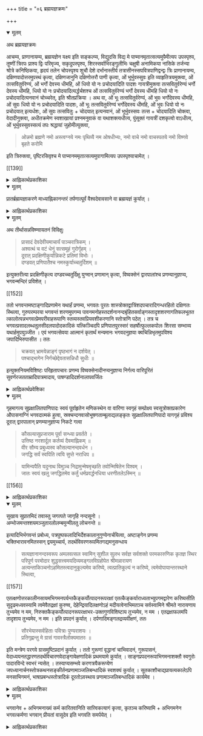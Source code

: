 +++
title = "०६ ब्रह्मयज्ञक्रमः"

+++

<details open><summary>मूलम्</summary>

अथ ब्रह्मयज्ञक्रमः

आचम्य, प्राणानायम्य, ब्रह्मयज्ञेन यक्ष्य इति सङ्कल्प्य, विद्युदसि विद्य मे पाप्मानमृतात्सत्यमुपैमीत्यप उपस्पृश्य, तूष्णीं त्रिरपः प्राश्य द्विः परिमृज्य, सकृदुपस्पृश्य, शिरस्सर्वाभिरङ्गुलीभिः चक्षुषी अनामिकया नासिके तर्जन्या श्रोत्रे कनिष्ठिकया, हृदयं तलेन चोपस्पृश्य शुचौ देशे दर्भानास्तीर्य तत्रासीनस्सपवित्रपाणिद्वन्द्वः त्रिः प्राणानायम्य, दक्षिणपादोत्तरमुपस्थं कृत्वा, दक्षिणजानुनि दक्षिणोत्तरौ पाणी कृत्वा, ओं भूर्भुवस्सुवः इति व्याहृतित्रयमुक्त्वा, ओं तत्सवितुर्वरेण्यं, ओं भर्गो देवस्य धीमहि, ओं धियो यो नः प्रचोदयादिति पादशः गायत्रीमुक्त्वा तत्सवितुर्वरेण्यं भर्गो देवस्य धीमहि, धियो यो नः प्रचोदयादित्यर्द्धर्चशश्च ओं तत्सवितुर्वरेण्यं भर्गो देवस्य धीमहि धियो यो नः प्रचोदयादित्यनवानं चोच्चरेत्, इति श्रौतप्रक्रिया । अथ वा, ओं भूः तत्सवितुर्वरेण्यं, ओं भुवः भर्गोदेवस्य धीमहि, ओं सुवः धियो यो नः प्रचोदयादिति पादशः, ओं भूः तत्सवितुर्वरेण्यं भर्गोदेवस्य धीमहि, ओं भुवः धियो यो नः प्रचोदयात् इत्यर्धशः, ओं सुवः तत्सवितुः + चोदयात् इत्यनवानं, ओं भूर्भुवस्सवः तत्स + चोदयादिति चोक्त्वा, वेदादीनुक्त्वा, अधीतक्रमेण स्वशाखायां प्रश्नमनुवाकं वा यथाशक्त्यधीत्य, पुंसूक्तं गायत्रीं दशकृत्वो वाऽधीत्य, ओं भूर्भुवस्सुवस्सत्यं तपः श्रद्धायां जुहोमीत्युक्त्वा, 

> ओन्नमो ब्रह्मणे नमो अस्त्वग्नये नमः पृथिव्यै नम ओषधीभ्यः, नमो वाचे नमो वाचस्पतये नमो विष्णवे बृहते करोमि 

इति त्रिरुक्त्वा, पृष्टिरसिवृश्च मे पाप्मानममृतात्सत्यमुपागामित्यप उपस्पृश्याचामेत् ।
</details>

[[139]]

<details><summary>आह्निकार्थप्रकाशिका</summary>

ब्रह्मयज्ञं प्रतिजानीते — **अथे**ति । तदुक्तं – 

> अथ ब्रह्मयज्ञं प्रत्यक्षतैत्तरीयश्रुत्याद्यनुसारेण उदित आदित्ये कुर्यात् । माध्यन्दिनानन्तरं वा भोजनात् पूर्वं वा यत्र कुत्रचिदवसरे वा । 

आदिपदेन स्मृतिपरिग्रहः । ननु रत्नाकरादिधर्मशास्त्रनिबन्धनेषु प्रातर्होमानन्तरं ब्रह्मयज्ञानुष्ठानमुक्तं, अत्र कथं होमात्पूर्वं ब्रह्मयज्ञकथनमिति चेन्न - 'उदित आदित्य' इति ‘प्रत्यक्षत्तैत्तिरीयादी'त्याचार्यपादानुगृहीतत्वात् । 'उदिते सूर्ये प्रातर्जुहोती'ति प्रत्यक्षश्रुतौ प्रातश्शब्दस्य षड्घटिकात्मककालपरतया ब्रह्मयज्ञानन्तरमपि होमकालसत्त्वेन कर्तुं शक्यत्वात् । अनुष्ठानप्रकारतदङ्गादिप्रतिपादकब्रह्मयज्ञविधायकश्रुतेः बलीयस्त्वात् । ‘अङ्गेषु यथाश्रयभावः' इत्यधिकरणश्रीभाष्यं – 

> यथोद्गीथादयः उपासनाश्रयाः क्रत्वङ्गतया प्रयोगविधिना नियमेनोपादीयन्ते 

इति । तत्र श्रुतप्रकाशिका - 

> प्रयोगविधिः अनुष्ठापकत्वदशापन्नविधिः, न तु ज्ञापकावस्थः 

इति । अत्र प्रयोगविधेः ज्ञापकत्वदशापन्नविध्यपेक्षया प्राबल्यमवगतम् । शिष्टाचारेणापि होमात्पूर्वं ब्रह्मयज्ञानुष्ठानमेव सिद्धम् । होमानन्तरं ब्रह्मयज्ञविधायकस्मृतिवचनान्युदाहृतश्रुतिविरुद्धतया विरोधाधिकरणनयेन दुर्बलानि । एतेन इतराह्निकोक्तं प्रातर्होमानन्तरं ब्रह्मयज्ञानुष्ठानं प्रत्युक्तम् ।

> ब्रह्मयज्ञेन यक्ष्यमाणः प्राच्यान्दिशि ग्रामादच्छदिर्दर्श उदीच्यां प्रागुदीच्यां वोदित आदित्य 

इत्यादिश्रुतिः । अछदिर्दर्शेछदिर्दर्शनरहिते देशे । छदिश्शब्दः गृहाच्छादकतृणादिपरः । ‘अथ पटलं छदि'रिति निघण्टुः । 

अत्र कात्यायनः - 

> यश्च श्रुतिजपः प्रोक्तो ब्रह्मयज्ञस्स उच्यते 
>
> ततो वेद एव ब्रह्मयज्ञेऽध्येतव्यः, 

पैठीनसिः -

> स्वशाखाध्ययनं यत्तत् ब्रह्मयज्ञस्स उच्यते ।  
ब्रह्मयज्ञपरो विप्रो ब्रह्मलोके महीयते ॥ 
>
> अत्र स्वशाखेति विशेषितत्वादधीतमपि वेदान्तरं ब्रह्मयज्ञे नाध्येतव्यमिति सिद्धम् । 

[[140]]

कौर्मेऽपि — 

> यदि स्यात्तर्पणादर्वाक् ब्रह्मयज्ञः कृतो न हि ।  
कृत्वा मनुष्ययज्ञं वै ततः स्वाध्यायमारभेत् ॥  

शौनकः - 

> प्राणायामैर्दग्धदोषश्शुक्लाम्बरधरश्शुचिः ।  
यथाविध्यप आचम्य आहरेद्दर्भसंस्तरम् ॥  
पवित्रपाणी कृत्वा तु उपस्थे दक्षिणोत्तरौ + ब्रह्म यज्ञस्यापि महायज्ञत्वात् 
>
>> सर्वेषु यज्ञक्रतुष्विति । होष्यन्नप उपस्पृशेत् । विद्युदसि विद्य मे पाप्मानमिति । अथ हुत्वोपस्पृशेत् । वृष्टिरसि वृश्चमे पाप्मानम् 
>
> इति श्रुतेरत्रापि विद्युद्वृष्टी भवतः । ब्रह्मयज्ञेन यक्ष्य 

इत्यादिकं, 

> दर्भास्तरितशुचौ देशे उपस्थं कृत्वा प्राङासीनः त्रिः प्राणानायम्य सपवित्रौ दक्षिणोत्तरौ करौ कृत्वा तत्सवितुरिति पच्छोर्ध्वर्चशः ततस्सर्वा व्याहृतीः विहृताः पादादिष्वन्तेषु वा तथार्चयोरुत्तमां कृत्स्नायामिति ब्रह्मोपदेशोक्तक्रमेण सप्रणवमुच्चार्य 

इत्यादि 

स्मृतिरत्नावल्यां - 

> प्रणवं व्याहृतीश्चैव गायत्रीं च जपेत् क्रमात् ।  
पच्छोऽर्ध्वर्चश उच्छ्वासात् वेदादींश्चतुरो जपेत् ॥

शौनकश्च - 

> ओंपूर्वया व्याहृत्या सावित्रीमन्वाह पच्छोऽर्ध्वर्चशस्सर्वामिति द्यावापृथिव्यास्समीक्ष्यमाणः सम्मील्य वा । यथा युक्तमात्मानं मन्येत तथा युक्तोऽधीयीत । 

विष्णुश्च - 

> ओङ्कारं व्याहृतीस्तिस्रो गायत्रीं च तदित्र्यचम् ।  
मनस्येताननुस्मृत्य वेदादीन् समुपक्रमेत् ।  
एवं नित्यं प्रश्नमधीत्य ओं नमो ब्रह्मणे ।  
इति परिधानीयां त्रिरन्वाह । ततो वृष्टिरसीत्युक्त्वा अप उपस्पृश्य गृहानेति । 

अत्र मनुः - 

> आहैव स नखाग्रेभ्यः परमं तप्यते तपः ।  
यः स्रग्व्यपि द्विजोऽधीते स्वाध्यायं शक्तितोऽन्वहम् ॥
>
>> आनखाग्रेभ्य इत्यन्वयः । हेति प्रसिद्धौ । तप्यत एव । स्रग्वीति स्वैराचारं दर्शयति । तथा यदधीतेऽन्वहं शक्त्येति च । भूर्भुवस्सुवस्सत्यं तपश्श्रद्धायां जुहोमीत्युक्त्वा, परिधानीयां त्रिः जपेत् । ब्रह्मयज्ञविहीनश्च ब्रह्महा कीर्तितो बुधैरिति प्रत्यवायस्मृतेः । अनधीतवेदेनापि ब्रह्मयज्ञे गायत्री यथाशक्ति जप्तव्या । 

[[141]]

तथा मनुः - 

> अपां समीपे नितयो नैत्यकं विधिमास्थितः ।  
गायत्रीमप्यधीयीत गत्वारण्यं समाहितः ॥ 

श्रीविष्णुधर्मोत्तरे - 

> ब्रह्मयज्ञे जपेत्सूक्तं पौरुषं चिन्तयन् हरिम् ।  
स सर्वान् जपते वेदान् साङ्गोपाङ्गान् समाहितः ॥ 

अतोऽनधीतवेदोऽशक्तो वा ब्रह्मयज्ञे पुरुषसूक्तमेव जपेत् इत्युक्तं रत्नाकरवाक्यजातमनुसन्धेयम् ।

यदपरोक्तं — वरदराजीय इत्यादिना विष्णुगायत्र्यष्टाक्षरद्वादशाक्षरषडक्षरमन्त्ररत्नतद्विष्णोरिति सूक्तानां ब्रह्मयज्ञे जप्यत्वं वेदादिपदेन विवक्षितम् । स्मृत्यन्तरे 

> वेदधर्मपुराणानि सेतिहासानि शक्तितः ।  
ब्रह्मयज्ञप्रसिध्यर्थं विद्यां चाध्यात्मिकां जपेत् ॥

एतेन ब्रह्मयज्ञे च ‘वेदाश्चतुरो जपे'दित्यत्र तद्गुणसंविज्ञानो बहुव्रीहिरिति सिद्धमिति । तदयुक्तं – शिष्टेषु वेदगायत्रीपुंसूक्तव्यतिरिक्तानां विष्णुगायत्र्यादीनां जपानुष्ठानाभावात् । ‘वेदादींश्चतुर' इत्यत्र तद्गुणसंविज्ञानबहुव्रीहिसमासाश्रयणमप्ययुक्तं 'वेदधर्मपुराणानी'ति वचने वेदधर्मशास्त्रपुराणेतिहासाध्यात्मविद्यानां पञ्चानां जप्यत्वावगमेन 'चतुर' इत्यनन्वयप्रसङ्गात् । वेदानामादयः वेदादयः, तानिति तत्पुरुषसमास एव चतुर इत्यस्यान्वयोपपत्तेः । न च पूर्वोदाहृतरत्नाकरस्थवचनात् स्वशाखामात्रस्य ब्रह्मयज्ञोऽध्येतव्यत्वं सिद्धं, तत्कथं वेदादीनां चतुर्णां जप्यत्वमिति वाच्यं; 

> वेदादींश्चतुरो जपेत्,  
ओङ्कारं व्याहृतीस्तिस्रो गायत्रीं च तदित्र्यचम् ।  
मनसैताननुस्मृत्य वेदादीन् समुप्रक्रमेत् ॥ 

इति रत्नाकरोदाहृतवचनतः वेदादिभागजप्यत्वविधानात्, शिष्टाचाराच्च स्वशाखाव्यतिरिक्ताध्ययननिषेधस्य प्रश्नानुवाकादिविषयत्वस्य वक्तव्यत्वात् ।

यदप्यपराह्निके - अयं च यतिभिः कार्यः - 

> वेदान्तज्ञाननिष्ठो वा पञ्च यज्ञान् समाहितः ।  
कुर्यादहरहः स्नात्वा भिक्षान्नेन चरेद्बहिः ॥  
स्वाध्यायञ्चान्वहङ्कुर्यात् सावित्रीं सन्ध्ययोर्जपेत् ।  
अभ्यसेत्सततं वेदं प्रणवारव्यं सनातनम् ॥ 

इति व्यासस्मरणादित्युक्तम् । तदत्यन्तमसाधु । उदाहृतवचनयोः व्यासस्मृतौ प्रसिद्धनिबन्धनेषु चादर्शनात् । 

[[142]]

> पञ्चसूना गृहस्थस्य वर्तन्तेऽहरहस्सदा ।  
पेषिणी खण्डिनी छुल्ली उदकुम्भ उपस्करः ॥  
एताभिर्वाहयन्विप्रो बध्यते च मुहुर्मुहुः ।

व्यासः - 

> पञ्चयज्ञांश्च यो मोहान्न करोति गृहाश्रमी ।  
तस्य नायं न च परो लोको भवति धर्मतः ॥ 

इत्यादिभिः रत्नाकराद्युदाहृतवचनैः पञ्चयज्ञविधानस्य गृहस्थाधिकारित्वावगमात् । 

> नाध्येतव्यं न वक्तव्यं न श्रोतव्यं कथञ्चन 

इति यतिधर्मसमुच्चयसप्तमपर्वस्थवचनेन यतेर्वेदाध्ययनादिनिषेधाच्च । वर्णाश्रमकाण्डे व्यासः – 

> अभ्यसेत्सततं वेदं प्रणवाख्यं सनातनम् ।  
नाध्येतव्यं न वक्तव्यं न श्रोतव्यं कथञ्चन ॥ 

'नाध्येतव्य'मित्यादिकर्मकाण्डविषया, 'उपनिषदमावर्तये'दित्यादिश्रुतेरिति कर्मकाण्डाध्ययनत्यागोक्तेश्च । श्रीभाष्ये 

> ऊर्ध्वरेतसो यज्ञाद्यभावात् तदङ्गिका विद्या न सम्भवतीत्याशङ्क्याह अत एव चाग्नीन्धनाद्यनपेक्षा । 

तेषु विद्या केवलस्वाश्रमविहितकर्मापेक्षेत्यर्थः । र्सापेक्षा च यज्ञादिश्रुतेरश्ववत् । यदि विद्या यज्ञाद्यनपेक्षैवामृतत्वं साधयति तर्हि गृहस्थेष्वपि तदनपेक्षैव साधयितुमर्हतीति यतेः यज्ञाभावोऽनुगृहीतः । न च यज्ञशब्दः पञ्चमहायज्ञव्यतिरिक्तविषय इति वाच्यंं; लघुसिद्धान्ते तल्लब्धिः विवेकविमोकाभ्यासक्रियेत्यादिवाक्यस्थक्रियाशब्दस्य "पञ्चमहायज्ञाद्यनुष्ठानं शक्तितः क्रिये"ति निर्वचनं, 

> क्रियावानेष ब्रह्मविदां वरिष्ठः, तमेतं वेदानुवचनेन ब्राह्मणा विविदिषन्ति यज्ञेन दानेन तपसा नाशकेन

इति पञ्चमहायज्ञादिपरत्वस्यानुगृहीतत्वात् । 

> त्यक्ते यज्ञादिधर्मे परभजनविधेरूर्ध्वरेतस्सु दृष्ट्या 

इति श्रीसारावलीश्रीसूक्त्या 

> यज्ञेन दानेन तपसा नाशकेन 

इति यज्ञादेर्ब्रह्मविद्याङ्गत्वेनोपदेशात् यज्ञाद्यनधिकृतेषूर्ध्वरेतस्सु यज्ञादिधर्मपरित्यागेऽपि परभजनविधेः दृष्टत्वात् 

इत्यादिकया अधिकरणचिन्तामणिश्रीसूक्त्या चोपदर्शितश्रीभाष्यार्थस्यैव प्रदर्शितत्वात् ।

[[143]]

श्रीतत्त्वटीकायां -

> यज्ञोपादानं गृहस्थोऽपि विमुच्यत इति स्मृतिसूचनार्थम् 

इति पञ्चमहायज्ञादीनां गृहस्थैकान्तत्वं ह्यनुगृहीतम् । पञ्चमहायज्ञानां गृहस्थधर्मत्वं 

> लब्ध्वानुज्ञां गुरोस्स्नात्वा सम्प्राप्य विधिवत्स्त्रियम् ।  
तया सह चरेद्धर्मं नित्यं स्वाध्यायतत्परः ।  
स्नातकव्रतशाली च पञ्चयज्ञपरायणः ॥ 

इत्यहिर्बुध्न्यसंहितापञ्चदशाध्यायवचनसिद्धम् । यतिषु पञ्चमहायज्ञाचारः क्वापि नास्ति । अतः प्राचीनसत्पथान्यधाकरणसम्भ्रमोऽज्ञानविजृम्भितः । यतेः प्रमाणाचार्यश्रीसूक्तिविरुद्धमिति पञ्चमहायज्ञानुष्ठानकथनं सद्भिरुपेक्ष्यम् । यदप्यपराह्निके - विधुराद्यैरपि ब्रह्मयज्ञः कार्यः अनाश्रमिणामपि विद्यानुग्रहः स्मर्यते – 

> जप्येनापि च संसिध्येत् ब्राह्मणो नात्र संशयः ।  
कुर्यादन्यं न वा कुर्यान्मैत्रो ब्राह्मण उच्यते ॥ 

इति । संसिध्येत् = जपाद्यनुगृहीतया विद्यया सिद्धो भवतीत्यर्थ इति श्रीभाष्ये भाषितत्वात् इदं मनुवचनं ब्रह्मयज्ञपरं; 

> ये पाकयज्ञाश्चत्वारो विधियज्ञसमन्विताः ।  
सर्वे ते जपयज्ञस्य कलां नार्हन्ति षोडशीम् ॥ 

इति तत्पूर्ववचनम् । ‘‘अयज्ञो वा एषः । योऽपत्नीकः" इति श्रुतौ यज्ञशब्दोऽग्निसाध्ययज्ञपरः, अन्यथा 

> कुर्यात् प्रतिदिनं वर्णी ब्रह्मयज्ञं च तर्पणम् 

इति स्मृतेरुक्तश्रुतिविरुद्धत्वेनाप्रामाण्यात् ब्रह्मचारिणोऽपि न स्यात् इति ब्रह्मयज्ञस्य विधुरादिकार्यत्वमुक्तम् । तदाग्रहमूलकभ्रममूलं; श्रीभाष्यादिविरुद्धत्वात् । 

> अन्तरा चापि तु तद्दृष्टेः 

इत्यधिकरणश्रीभाष्ये 

> न चाश्रमधर्मैरेव विद्यानुग्रह इति शक्यते वक्तुं, यज्ञेन दानेन तपसा नाशकेनेति दानादीनामाश्रमेष्वनैकान्तिकानामप्यनुग्राहकत्वश्रवणात् । तथानाश्रमिष्वपि विद्यादर्शनात् आश्रमानियतैर्जपोपवासदानदेवताराधनादिभिर्विद्यानुग्रहश्शक्यते कर्तुम् 

इति आश्रमानियतजपोपवासादिभिरनाश्रमिणां विद्यानिष्पत्तिमभिधाय 

> अपि स्मर्यते । अनाश्रमिणामपि जपादिभिरेव विद्यानुग्रहः स्मर्यते ।
>
> [[144]]
>
> जप्येनापि च संसिध्ये'दिति मनुवचनमुदाहृत्य 
>
> संसिध्येत् - जपाद्यनुगृहीतया विद्यया सिद्धो भवति 

इत्यनुगृहीतम् । ब्रह्मयज्ञः नाश्रमानियतः; उदाहृततत्त्वटीकाश्रीसूक्त्यहिर्बुध्न्यसंहितावचनादिभिस्तस्याश्रमनियतत्वावगमात् । श्रीतत्त्वटीकायां 'क्रियावाने ब्रह्मविदा'मिति श्रुत्यर्थविचारे 

> मत्वर्थीयस्य भूमपरतया विधुरादिब्रह्मयज्ञविद्याव्यावृत्तिपरं वा तेषां हि वर्णधर्ममात्रयोगित्वादरत्वम् अतस्त्वितरज्ज्यायो लिङ्गाच्चेति सूत्रसिद्धम् 

इत्यादिना 

> क्रियाशब्दस्य चित्तसमाधानादिमात्रव्यावृत्त्यैवमेतमित्याद्युपात्तम् 

इत्यन्तेन वाक्येन, 

> दारालाभे विरक्तेर्मृदिमनि च भवेदन्तरेणाश्रमान्यस्तस्मिन् निश्शेषधर्मत्यजि भवतु कथं ब्रह्मविद्येति चेन्न ।  
सामान्यैर्वर्णधर्मैर्गुणनियतियुतैस्साहि तत्रापि साङ्गा 

इति श्रीसारावलीश्रीसूक्त्या च विधुरादीनां वर्णधर्ममात्रयोगित्वं ह्यनुगृहीतम् । उदाहृतमनुवचनस्थजप्यशब्दो न ब्रह्मयज्ञपरः प्रकरणव्याख्यादिविरोधात् । तत्स्मृतिद्वितीयाध्याये – 

> विधियज्ञाज्जपयज्ञो विशिष्टो दशभिर्गुणैः ।  
उपांशुस्स्याच्छतगुणस्सहस्रो मानसः स्मृतः ॥ 

इति जपयज्ञस्य क्रियारूपयज्ञात् श्रैष्ठ्यमुपांशुमानसजपफलभेदञ्चाभिधाय 

> ये पाकयज्ञाश्चत्वारो विधियज्ञसमन्विताः ।  
सर्वे ते जपयज्ञस्य कलां नार्हन्ति षोडशीम् ॥ 

इति पूर्ववचनप्रतिपन्नजपयज्ञं प्रशस्य ‘जप्येनापि च संसिध्ये'दित्यनेनाश्रमविशेषानियतजपाद्यनुगृहीतविद्यया ब्रह्मप्राप्तिरभिहिता । मनुस्मृतिव्याख्याने उदाहृतमनुवचनमेवं व्याख्यातं - जप्येनेति । ब्राह्मणः जप्येनैव निस्सन्देहां सिद्धिं लभते । मोक्षप्राप्तियोग्यो भवति । अन्यत् यागादिकं करोतु न करोतु वा । यस्मान्मैत्रो ब्राह्मणः । ब्रह्मणस्सम्बन्धी । ब्रह्मणि नियत इत्यागमेषूच्यते । मित्रमेव मैत्रः । स्वार्थेऽण् प्रत्ययः । यागादिषु पशुबीजादिवधान्न सर्वप्राणिप्रियता भवति । तस्माद्यागादिना विनापि प्रणवादिजपनिष्ठो निस्तरतीति जपप्रशंसा । न तु यागादीनां निषेधः । तेषामपि शास्त्रीयत्वादिति । 

[[145]]

हारीतस्मृतौ चतुर्थेऽध्याये -

> प्राणायामत्रयं धीमान् यथान्यायमतन्द्रितः ।  
जपयज्ञं ततः कुर्यात् गायत्रीं वेदमातरम् ॥  
त्रिविधा जपयज्ञस्स्यात्तस्य तत्त्वं निबोधत ।  
वाचकश्च उपांशुश्च मानसश्च त्रिधा मतः ।  
त्रयाणामपि यज्ञानां श्रैष्ठ्यं स्यादुत्तरोत्तरम् ॥ 

इति जपयज्ञशब्दः मन्त्रजप एव प्रयुक्तः । अत्रिस्मृतौ द्वितीयेऽध्याये – 

> आलम्भयज्ञाज्जपयज्ञो विशिष्टो दशभिर्गुणैः ।  
उपांशुस्स्याच्छतगुणस्सहस्रो मानसः स्मृतः ॥

इति जपयज्ञपदं मन्त्रावर्तनपरं प्रयुक्तम् । भगवद्गुणदर्पणे ‘किञ्जपन्मुच्यते जन्तु'रित्येतद्व्याख्याने नियमविशेषवन्मन्त्राद्यावर्तनं जपः । 

> जप्येनापि च संसिध्येत् ब्राह्मणो नात्र संशयः ।  
कुर्यादन्यन्न वा कुर्यात् मैत्रो ब्राह्मण उच्यते ॥  
द्रव्ययज्ञाज्जपयज्ञो विशिष्टो दशभिर्गुणैः ॥ 

'यज्ञानां जपयज्ञोऽस्मी'ति जपश्रैष्ठ्या'दित्यादिना उदाहृतमनुवचनस्थजप्यपदस्य ब्रह्मयज्ञव्यतिरिक्तजपपरत्वमुपवर्णितम् । अतोऽत्र जप्यपदं न ब्रह्मयज्ञपरम् । किन्तु तद्व्यतिरिक्तमन्त्राद्यावर्तनपरमेवेति । यच्चोक्तं – 'अयज्ञो वा एषः योऽपत्नीक' इति श्रुतौ अग्निब्दोऽग्निसाध्ययज्ञपरः । अन्यथा 

> कुर्यात् प्रतिदिनं वर्णी ब्रह्मयज्ञं च तर्पणम् 

इति स्मृतेरुक्तश्रुतिविरोधेन ब्रह्मचारिणोऽपि ब्रह्मयज्ञो न स्यादिति । तन्मन्दं पूर्वोपदर्शितश्रीभाष्यलघुसिद्धान्तश्रीसूक्त्यनुसारेण पञ्चमहायज्ञसाधारणतयावगतस्य यज्ञशब्दस्य यज्ञविशेषे संकोचाभावात् । उक्तश्रुतेरपत्नीकसामान्यविषयतया कुर्यात् प्रतिदिनमिति विशेषशास्त्रविहितब्रह्मयज्ञस्य ब्रह्मचारिणि निराबाधात् । अहो भवतां महत्त्वं मीमांसकत्वस्य; यदुत्सर्गेणापवादबाधवर्णने प्रवर्तयति । 
>
> [[146]]
>
> विरोधाधिकरणस्य स्पष्टार्थं श्रुतिविषयत्वाद् 

इति श्रीस्तोत्रभाष्येऽनुगृहीतत्वेनोक्तसामान्यश्रुत्योक्तस्मृतिविशेषबाधवर्णनस्य हास्यत्वात् । रत्नाकरे — विधुरं प्रकृत्यत्रिः -

> साग्निकः पितृयज्ञान्तं बलिकर्म समाचरेत् ।  
अनग्निर्हुतशेषन्तु बलिं काकबलिं हरेत् ।  
पुरुषयज्ञादृते नान्यदनग्नेस्तु महामखे । 

तुशब्दाभ्यां देवादियज्ञचतुष्टयं व्यावर्त्यते । स्वाध्यायाविस्मृत्यर्थं वेदमधीयीत, न ब्रह्मयज्ञं कुर्यादिति विशेष्यते । 

> पञ्चकॢप्ता महायज्ञाः प्रत्यहं गृहमेधिनाम् 

इति पराशरेण पञ्चमहायज्ञानां गृहमेधिविषयत्वस्मरणात् । मनुष्येभ्यो दानमिति न विरोधः । इति अनाश्रमिणां ब्रह्मयज्ञनिषेधः स्थापितः । भवदभिमतवैकुण्ठदीक्षितीये — 

> अयज्ञो वा एषः योऽपत्नीकः 

इति श्रुतिं प्रस्तुत्य पाणिग्रहणादधिगृहमेधिनो व्रतमित्यादिभिः पञ्चमहायज्ञानां गृहमेधिविषयशिष्टत्वात् अपत्नीकस्यायज्ञत्वश्रुतेश्च न विधुरस्य ब्रह्मयज्ञप्रसङ्गः । ब्रह्मचारिभिस्तु ब्रह्मयज्ञः कर्तव्य एव । तथा च नारदीये –

> सायं प्रातस्त्वग्निकार्यं यथाकालं जितेन्द्रियः ।  
कुर्यात् प्रतिदिनं वर्णी ब्रह्मयज्ञं च तर्पणम् ॥ 

इति रत्नाकरपक्ष एवादृतः । अतः प्रमाणाचार्यश्रीसूक्तिशिष्टानुष्ठानविरुद्धं विधुरादिब्रह्मयज्ञानुष्ठानवर्णनमिति सद्भिर्विभावनीयम् ।
</details>

<details open><summary>मूलम्</summary>

प्रातर्ब्रह्मयज्ञाकरणे माध्याह्निकानन्तरं तर्पणात्पूर्वं वैश्वदेवावसाने वा ब्रह्मयज्ञं कुर्यात् ।
</details>

<details><summary>आह्निकार्थप्रकाशिका</summary>

श्रुत्युक्तकाले ब्रह्मयज्ञानुष्ठानासम्भवे कालान्तरे तत्करणमाह - **प्रातरि**त्यादिना । **माध्याह्निकानन्तरं तर्पणात् पूर्वमि**ति । अत्र "अथ ब्रह्मयज्ञं प्रचक्षते तैत्तरीये"त्याद्याचार्यपादश्रीसूक्तिः पूर्वं प्रदर्शिता । 

[[147]]

व्यासस्मृतौ -

> ततो मध्याह्नसमये स्नानार्थं मृदमाहरेत् 

इत्युपक्रम्य, 

> प्रदक्षिणं समावृत्य नमस्कुर्यात्ततः क्षितौ ।  
निष्पीड्य स्नानवस्त्रं तु द्विराचम्य... ॥ 

इत्यन्तैर्वचनैर्माध्याह्निकस्नानसन्ध्योपासनगायत्रीजपप्रदक्षिणनमस्कारवस्त्रनिष्पीडनान्युक्त्वा 

> ततस्सन्तर्पयेद्देवान् ऋषीन् पितृगणानपि ।  
आदावोङ्कारमुच्चार्य नामान्ते तर्पयामि च ॥  
देवान् ब्रह्मऋषींश्चैव तर्पयेदक्षतोदकैः ।  
तिलोदकैः पितॄन् भक्त्या सूत्रोक्तविधिना ततः ॥ 

इत्यादिना देवर्षितर्पणं विहितम् । श्रीपाञ्चरात्ररक्षायां श्रीपञ्चरात्रव्यासस्मृत्यैककण्ठ्यसमर्थनावसरे ततस्तृतीयकालकर्तव्यमाह - 

> ततो मध्याह्नसमये स्नानार्थं मृदमाहरेत् 

इत्यादिना । 

> स्नाने चैवं भगवदनुसन्धानमाह 
>
>> अभिमन्त्र्य जलं मन्त्रैरब्लिङ्गैर्वारुणैश्शुभैः ।  
भावपूतं तदव्यग्रं ध्यायन्वै विष्णुमव्ययम् ॥  
आपो नारायणोद्भूतास्ता एवास्यायनं पुनः ।  
तस्मान्नारायणं देवं स्नानकाले स्मरेद्बुधः ॥ 

इत्यादिना स्नानेब्लिङ्गवारुणादिमन्त्रकरणकत्वनारायणस्मरणादिकं विधाय 'तर्पणे' 'आदावोङ्कारमुच्चार्ये'त्यादि सार्द्धश्लोकमुदाहृत्य 

> अत्र प्रणवपूर्वकत्वेन भगवदात्मकत्वानुसन्धानं विहितम् । तदेव नित्ये भाष्यकारैरपि दर्शितम् । देवान् ऋषीन् पितॄन् भगवदात्मकान् ध्यात्वा सन्तर्प्य 

इति माध्याह्निकानन्तरकर्तव्यदेवर्षितर्पणं भाष्यकारानुगृहीतमिति दर्शितम् ।

[[148]]

तत्स्मृतावुत्तरत्र वैश्वदेवपञ्चमहायज्ञादिकं प्रतिपाद्य 

> यदि स्यात्तर्पणादर्वाक् ब्रह्मयज्ञः कृतो॒ न हि ।  
कृत्वा मनुष्ययज्ञं वै ततः स्वाध्वायमारभेत् ॥ 

इति तर्पणात् पूर्वं ब्रह्मयज्ञाकरणे मनुष्ययज्ञानन्तरं ब्रह्मयज्ञो विहित इति तर्पणात्पूर्वमपि ब्रह्मयज्ञानुष्ठानकालोऽस्तीति प्रतीयते । एवं रत्नाकरादिनिबन्धनेषु तर्पणात्पूर्वं ब्रह्मयज्ञविधायकानि वचनानि प्रदर्शितानि । एवञ्च माध्याह्निकसन्ध्योपास्त्यनन्तरं व्यासस्मृतिविहितदेवर्षिपितृतर्पणानामाचार्यपादानुगृहीतत्वादुक्ततर्पणानुष्ठानं नास्तीति कस्यचित् वचनमविमर्शकृतमेवेति बोध्यम् । 

सन्ध्योपासनानन्तरकृत्यञ्चैवं विवृतं — 

> अभिवाद्य गुरून् वृद्धान् तथा भागवतान् क्रमात् ।  
प्रविश्य स्वाश्रमं देवमभिगम्य यथाविधि ॥ 
>
> इत्याचार्यपादानुगृहीतत्वेन सन्ध्योपास्त्यनन्तरं गुर्वादिवन्दनं कार्यम् । यदुक्तं गोविन्दराजीये -
>
>> विनीतवदुपागम्य राघवौ प्रणिपत्य च 
>
> इति रामायणश्लोके । अत्र भिक्षुरूपस्य हनुमतः गृहस्थश्रीरामप्रणामावगमात् अन्यत्रापि भिक्षुणा गृहस्थवन्दनं कार्यमिति विज्ञायते । संन्यासिनो गृहस्थादिप्रणामनिषेधकवचनानि अनभिज्ञगृहस्थविषयाणीति मन्तव्यानि । यदि हि ज्ञानाधिकं गृहस्थं दृष्ट्वा कर्ममात्रेणाधिको यतिर्न प्रणमेत्, तर्हि 
>
>> विप्राणां ज्ञानतो ज्यैष्ठ्यम् 
>
> इति मनुवचनं विरुध्येत । न हि तत्प्रणामनिषेधकमनुवचनं किञ्चिद्दृश्यते, किन्तु अनारभ्याधीतमदृष्टाकरं यत्किञ्चित् यतिप्रणामनिषेधकवचनं किंवदन्तीसिद्धं, तस्य विषयोऽज्ञगृहस्थादिरूपः 

इति । तदसङ्गतं तत्र भिक्षुपदस्य याचकपरत्वेन यतिपरत्वासम्भवात् । तथा हि - 

> कृत्येषु वाली मेधावी राजानो बहुदर्शनाः ।  
भवन्ति परहन्तारस्ते ज्ञेयाः प्राकृतैर्नरैः ॥ 

इति श्लोकः एवं गोविन्दराजीये व्याख्यातः 

> कृत्येष्विति । कृत्येषु कर्तव्यकार्येषु वाली मेघावी दूरदर्शी । स्वभावश्चायं राज्ञामित्याह - राजान इति । बहुदर्शनाः बहूपायज्ञाः । परहन्तारो भवन्ति, ते प्राकृतैः दीनवेषधरैः ज्ञेयाः । तौ त्वया प्राकृतेनैव गत्वा ज्ञेयौ प्लवङ्गम 

इति । 

[[149]]

तत्र गोविन्दराजीयव्याख्या ‘प्राकृतेन प्राकृतवेषेणे’ति । उदाहृतश्लोकव्याख्यानुसारेणा उत्तरस्य 

> कपिरूपं परित्यज्य हनुमान्मारुतात्मजः ।  
भिक्षुरूपं ततो भेजे शठबुद्धितया कपिः ॥ 

इति श्लोकस्यार्थपरामर्शे श्रीरामलक्ष्मणदर्शनभीतेन महाराजेन ‘ते ज्ञेयाः प्राकृतैर्नरै'रिति राजनीतिं प्रदर्श्य’ 'तौ त्वया प्राकृतेनैव गत्वा ज्ञेयौ प्लवङ्गमे'त्याज्ञप्तो हनुमान् कपिरूपं परित्यज्य भिक्षुरूपं भेज इत्यर्थलाभात् प्राकृतशब्दस्थानपठितं भिक्षुपदं दीनवेषधरचारपरमिति प्रतीयते । न हि प्राकृतशब्दः सन्यासिपरो युक्तः, ‘प्राकृतस्तब्ध’ इति श्रीगीतास्थप्राकृतपदं ह्यनधिगतविद्य इति श्रीगीताभाष्ये विवृतम् । नह्यज्ञस्य सन्न्यासेऽधिकारः । 

> इतिहासपुराणाभ्यां श्रुत्या च प्रतिबोधितः ।  
यतते परमं स्थानं यतनात्स यतिर्भवेत् ।  
चीर्णवेदव्रतो विद्वान् ब्राह्मणो मोक्षमाश्रयेत् ॥ 

इत्यादिभिः यतिधर्मसमुच्चय-द्वितीयपर्वस्थवचनैः, 

> प्रवृत्तिलक्षणो योगो ज्ञानं सन्न्यासलक्षणम् ।  
तस्मात् ज्ञानं पुरस्कृत्य संन्यसेदिह बुद्धिमान् ॥ 

इत्याश्वमेधिकपर्वत्रयस्त्रिंशाध्यायवचनेन चेतिहासपुराणश्रवणाधीनज्ञानवेदव्रतादिविशिष्टस्य ज्ञानं पुरस्कृत्य सतः संन्यासाधिकारावगमात् । ‘दीनवेषधरै’रिति स्वव्याख्याविरोधाच्च । 

> निस्वस्तुदुर्विधो दीनो दरिद्रो दुर्गतश्च स 

इति निखण्डुः । 'कच्चित्सर्गस्थस्य कच्चिदष्टादशान्येष्वि'ति श्लोकस्य व्याख्याने - 

> तथोक्तं नीतिशास्त्रे 
>
>> चारान्विचारयेत्तीर्थेष्वात्मनश्च परस्य च ।  
पाषण्डादीनविज्ञाता नन्योन्य[[??]]मितरैरपि ॥ 

इति स्वेनैव पाषण्डादिरूपत्वं चाराणामुक्तम् । 

[[150]]

श्रीभागवते चतुर्थस्कन्धे एकोनविंशेऽध्याये - 

> कपालखट्वाङ्गधरं वीरो नैनमबाधत ।  
यानि रूपाणि जगृहे इन्द्रो हयजिहीर्षया ।  
तानि पापस्य षण्डानि लिङ्गं पाषण्डमुच्यते ।  
एवमिन्द्रो भरत्यश्वं वैरियज्ञजिघांसया ।  
तद्गृहीतविसृष्टेषु पाषण्डेषु मतिर्नृणाम् ।  
धर्म इत्युपधर्मेषु नग्नरत्नपटादिषु ।  
प्रायेण सज्जते भ्रान्त्या......., 

इत्यादिवचनैः पाषण्डवेषः रक्तवस्त्रकपालधारणरूपः प्रतीयते । विज्ञानेश्वरीयप्रायश्चित्तप्रकरणे - 'पाषण्डानाश्रिता' इत्येतद्व्याख्याने –

> नरशिरःकपालादिश्रुतिबाह्यलिङ्गधारणं पाषण्डम् । तद्येषान्ते पाषण्डिनः 

इत्युक्तम् । मुद्राराक्षसनाटके प्रथमाङ्के – 

> प्रयुक्ताश्च स्वपक्षपरपक्षयोरनुरक्तापरक्तजनजिज्ञासया बहुविधवेषभाषाचारसञ्चारवेदिनो नानाव्यञ्जनाः प्रणिधयः 

इत्यादेः 'स मया क्षपणकलिङ्गधारी'त्यन्ताद्वाक्याच्चास्य क्षपणकलिङ्गधारणं प्रतीयते । लोकेऽपि राजकलहकाले देशसञ्चारिणो याचकान् तद्वेषधरचारत्वभ्रान्त्या कारागारे रुन्धन्ति । नहि यतेः भगवदवतारतया स्मृतिसिद्धस्य पाषण्डादिरूपत्वं भवति । अत्र 

> भिक्षुरूपं ततो भेजे, भिक्षुरूपप्रतिच्छन्नं, भिक्षुरूपं परित्यज्य 

इति भिक्षुपदान्येव प्रयुक्तानि । 

> परिव्राजकरूपधृक् श्लक्ष्णकाषायसंवीतश्शिखी छत्री उपानही ।  
वामे चांसेऽवसज्ज्याथ शुभे यष्टिकमण्डलू ॥ 

इति परिव्राजकयष्टिकमण्डल्वादिपदानि रावणे प्रयुज्यन्ते, न हनूमति । 
>
> [[151]]
>
> मर्यादानां च लोकस्य कर्ता कारयिता 

इति प्रशंसितेन श्रीरामरूपभगवताऽत्रिभरद्वाजसुतीक्ष्णागस्त्यविषय इव तत्सहधर्मचारिण्या वैदेह्या रावणमुद्दिश्येव हनुमतः संन्यासित्वे तत्प्रणामादिकं कृतं स्यात्, न तथा ग्रन्थे दृश्यते ।

‘विप्राणामि'ति मनुवचनं न यतेः गृहस्थप्रणामविधायकं, येन तत्प्रणामनिषेधवचनानामज्ञगृहस्थविषयता स्यात् । किन्तु विप्राणां ज्ञानहीनापेक्षया ज्ञानिनः श्रैष्ठ्यपरम् । यतेः गृहस्थप्रणामनिषेधकमनुवचनं नास्तीति यतेर्गृहस्थप्रणामस्सिध्यतीति कथनमप्यसङ्गतं,

> स्वधर्मस्थान् यतीन् वृद्धान् देवांश्च प्रणमेद्यतिः ।  
नान्यमाश्रमिणं कञ्चित् प्रशस्तमपि तन्नमेत् ॥ 

इति यतिधर्मसमुच्चयनवमपर्वोपात्तवसिष्ठ-वचनेन प्रशस्तगृहस्थनमस्कारस्य निषिद्धात् [[निषेधात्??]] । मनुस्मृतिनिषेधवचनमेवापेक्षितमिति नियमाभावात् । विस्तरस्तु श्रीपरकालस्वाम्यात्रेयवेङ्कटाध्वरिकृतयतिप्रतिवन्दनखण्डनयोरनुसन्धेयः । अतो यतेः गृहस्थवन्दनकथनं श्रीरामायणश्लोकपूर्वोत्तरस्वव्याख्याराजनीतिधर्मशास्त्रलोकवृत्तान्तविरुद्धमिति बोध्यम् ।
</details>

<details open><summary>मूलम्</summary>

अथ तीर्थासन्नविष्ण्वायतनं विविक्षुः 

> प्रासादं देवदेवीयमाचार्यं पाञ्चरात्रिकम् ।  
अश्वत्थं च वटं धेनुं सत्समूहं गुरोर्गृहम् ।  
दूरात् प्रदक्षिणीकुर्यान्निकटे प्रतिमां विभोः ।  
दण्डवत् प्रणिपातैश्च नमस्कुर्याच्चतुर्दिशम् ॥ 

इत्युक्तरीत्या प्रदक्षिणीकृत्य दण्डवच्चतुर्दिक्षु युग्मान् प्रणामान् कृत्वा, विष्वक्सेनं द्वारपालांश्च प्रणम्यानुज्ञाप्य, भगवन्मन्दिरं प्रविशेत् । 

[[152]]

ततो भगवन्तमष्टाङ्गादिप्रणामेन यथार्हं प्रणम्य, भगवतः पुरतः शास्त्रोक्तद्वात्रिंशदपचारादिगन्धरहितो दक्षिणतः स्थित्वा, गुरुपरम्परया भगवन्तं शरणमुपगम्य पावनमनोहस्तदर्शनानन्दबृंहितसर्वाङ्गस्तादृशशरणागतिफलभूतत त्कालोत्पन्नभगवत्प्रेमपरीवाहरूपाणि स्तव्यस्तवप्रियवशीकरणानि स्तोत्राणि पठेत् । तत्र च भगवत्प्रसादलब्धतुलसीदलपादोदकादिकं यत्किञ्चिदपि प्रणिपातपुरस्सरं सहर्षोत्फुल्लकपोलः शिरसा सम्भाव्य यथार्हमुपयुञ्जीत । एवं भगवत्सेवया आत्मानं कृतार्थं मन्यमानः भगवदनुज्ञया क्वचिन्निभृतमुपविश्य जपादिभिरुपासीत । ततः 

> चक्रवत् भ्रामयेन्नाङ्गं पृष्ठभागं न दर्शयेत् ।  
पश्चाद्भागेन निर्गच्छेद्देवतासन्निधौ सुधीः ॥ 

इत्युक्तनियमविशिष्टः परिहृतापचारः प्रणम्य विष्वक्सेनादीनप्यनुज्ञाप्य निर्गत्य वारिपूरितं सुवर्णरजतताम्रादिपात्रमादाय, पाषण्डादिदर्शनालापवर्जितः
</details> 

<details><summary>आह्निकार्थप्रवेशिका</summary>

ततः तीर्थासन्नभगवदालयप्रवेशादिकमाह - **अथ तीर्थासन्नेत्या**दिना । तदुक्तं - 

> तीर्थस्नानसमनन्तरं महाभारतोक्तप्रकारेण तीर्थासन्नविष्ण्वायतनं च नमस्कुर्यात् 

इत्यादिना, प्रवेशे निर्गमे चैव विष्वक्सेननतिं चरेत्आ आचार्यदर्शने भगवन्नामग्रहणे चाञ्जलिबन्धादिकं तत्र तत्रोक्तं ग्राह्यम् । दर्शितश्चायमाचारः सम्भवपर्वणि व्यासप्रस्तावे – 

> महर्षेः कीर्तनात्तस्य भीष्मः प्राञ्जलिरब्रवीत् 

इत्यादिना । 

[[153]]

श्रीशाण्डिल्यस्मृतौ – 

> निधाय दण्डवद्देहं प्रसार्य चरणौ करौ ।  
बध्वा मुकुलवत्पाणी प्रणामो दण्डसंज्ञिकः ॥  
पादौ शिरस्तथा हस्तौ निकुञ्न्य[[??]] मुकुलाकृती ।  
मनोबुध्यभिमानैश्च प्रणामोऽष्टाङ्गसंज्ञितः ॥  
समस्तिष्क-प्रणामस्स्यादञ्जलिं मस्तके न्यसेत् ।  
प्रणामस्सम्पुटस्स [[??]] स्यात् हृदयेऽञ्जलिमर्पयेत् ॥  
प्रह्लाङ्गस्सम्पुटं कुर्यात्सा प्रह्वाङ्गनमस्क्रिया ।  
मस्तिष्कं सम्पुटं चैव प्रह्वाङ्गं च त्रयं बुधैः ॥  
कृतयोरनयोः कार्यमन्यथा विकलं भवेत् । 

श्रीसात्वते - 

> मनोबुध्यभिमानेन सह न्यस्य धरातले ।  
कूर्मवच्चतुरः पादान् शिरस्तत्रैव पञ्चमम् ॥ 
>
> इति । 
>
>> प्रदक्षिणसमेतेन त्वेवंरूपेण सर्वदा ।  
अष्टाङ्गेन नमस्कृत्य ह्युपविश्याग्रतो विभोः ॥ 

इति 

> भगवतीव सम्यक् ज्ञानप्रदातृष्वपि भक्तिप्रकर्षादीदृशाः प्रणमा [[णा??]] उपपद्यन्ते । 
>
>> भगवद्वन्दनं स्वाद्यं गुरुवन्दनपूर्वकम् ।  
क्षीरं शर्करया युक्तं स्वदते हि विशेषतः ॥  
नमस्कारोऽत्र विज्ञेयः प्रणिपातपुरस्सरः ।  
आचार्यादन्यतो ज्ञेया या केवलनमस्क्रिया ॥ 

इति श्रीस्तोत्रभाष्यस्थश्रीसूक्तयोऽनुसन्धेयाः । एतद्विस्तरस्तत्र तत्र श्रीपाञ्चरात्ररक्षायां च द्रष्टव्यः । भगवदपचारभेदप्रमाणानि श्रीपाञ्चरात्ररक्षादौ विस्तरेण प्रदर्शितानि ।

> भगवदालयलब्धतुलसीपादोदकादिकं यथार्हमुपयुञ्जीत 

इति श्रीपाञ्चरात्ररक्षोक्तेरालयलब्धचन्दनकुसुमादिकमुपवासदिने धार्यमिति केषाञ्चिदुक्तिः परास्ता । 

[[154]]

श्रीपौष्करसप्तत्रिंशाध्यायवचनानि 

> ततः प्रदक्षिणीकृत्य द्विचतुस्सङ्ख्ययाब्जज ।  
नैकत्रिपञ्चसप्ताख्यगणना विषमं हि यत् ॥  
यतस्समो हि भगवान् देवस्सर्वस्य वै स्वयम् ।  
स्मरन्नष्टाक्षरं बुध्या असकृद्वितते क्षितौ ॥  
सङ्कटे सति भूभागे भगवत्यग्रतः स्थितः ।  
यथा तु भक्तितः कुर्याद्वध्वा तु करसम्पुटम् ॥ 

इत्यन्तानि; पारमेश्वराष्ठा[[??]]ध्यायस्थवचनानि च 

> द्विधा प्रदक्षिणं कुर्यात् प्रणामं च तथाविधम् ।  
नैकत्रिपञ्चसप्ताख्यगणनाविषमं हि यत् ।  
यतस्समो हि भगवान् देवस्सर्वस्य वै हरिः ॥ 

इत्यादीन्यत्रानुसन्धेयानि ।

आचार्यैस्सह भगवदालयगमने आचार्यानुवर्तनमेव कार्यम् । न भगवदनुवर्तनम् । 

> आचार्योपासनं शौचम् । देवमिवाचार्यमुपासीत 

इत्यादिप्रमाणप्रतिपन्नाचार्योपासनस्य प्राचार्यसन्निधौ यथा अपवादोऽस्ति तथापवादाभावात् आचार्यानुशासने सति भगवदनुवर्तनं कार्यं, 

> तमिमं सर्वसंपन्नमित्यादि களில்படியே सर्वपरमाचार्य னான सर्वेश्वरन्सन्निधि யில் आचार्यानुशिष्ट மான भगवदनुवर्तनं प्रधानम् 

इति श्रीप्रधानशतकश्रीसूक्तेः । आचार्यप्राचार्यसमवाये प्राचार्यानुवर्तनविधाय्यपवादशास्त्रादाचार्यानुवर्तनविधायिशास्त्रं तदाचार्यसन्निधानव्यतिरिक्तविषयम् । तद्वत् आचार्यानुशासनं भगवत्सन्निधावाचार्यानुवर्तनापवादरूपमिति हृदम् । 

[[155]]

न च श्रीपाञ्चरात्ररक्षायां — 'अप्रणामस्तदग्रत' इति भगवदग्रे प्रणामाकरणस्यापचारत्वावगमात् आचार्यसन्निधौ तदनुशासनाभावेऽपि भगवत्प्रणामादिकं कार्यमिति वाच्यम् । तस्याचार्यासन्निधिविषयत्वस्याङ्गीकार्यत्वात् । भगवदाचार्यकैङ्कर्ययोः युगपदनुष्ठानविरोधे भगवत्कैङ्कर्यत्यागे नाचार्यकैङ्कर्याङ्गीकारस्य 

> அவ்விரண்டிலும் प्रधान ம் आचार्यकैङ्कर्य ம். भगवान् பக்கலிலே போலே 

इत्यादि 

> आचार्यकैङ्कर्य த்தைவிட்டு भगवत्कैङ्कर्यादि களிலே இழியக் கடவனல்லன்

इति रहस्यरत्नावलीतद्धृदयप्रतिपादितप्रमाणसहितन्यायस्य भगवदाचार्यप्रणामविषयेऽपि तुल्यत्वात् । तथैव सत्सम्प्रदायस्थाचार्यशिक्षितशिष्टाचारदर्शनाच्च ।
</details>

<details open><summary>मूलम्</summary>

गृहमागत्य सुप्रक्षालितपाणिपादः स्वयं पूर्वाहृतेन मणिकस्थेन वा वारिणा स्वगृहं सम्प्रोक्ष्य स्वसूत्रोक्तप्रकारेण औपासनाग्निं भगवदात्मकं हुत्वा, स्रक्चन्दनवासोभूषणताम्बूलाद्यलङ्कृतः सुप्रक्षालितपाणिपादो यागगृहं प्रविश्य दूरात् द्वारपालान् प्रणम्यानुज्ञाप्य निकटे गत्वा 

> कौसल्यासुप्रजाराम पूर्वा सन्ध्या प्रवर्तते ।  
उत्तिष्ठ नरशार्दूल कर्तव्यं दैवमाह्निकम् ॥  
वीर सौम्य प्रबुध्यस्व कौसल्यानन्दवर्धन ।  
जगद्धि सर्वं स्वपिति त्वयि सुप्ते नराधिप ॥ 

> यामिन्यपैति यदुनाथ विमुञ्च निद्रामुन्मेषमृच्छति तवोन्मिषितेन विश्वम् ।  
जातः स्वयं खलु जगद्धितमेव कर्तुं धर्मप्रवर्द्धनधिया धरणीतलेऽस्मिन् ॥ 
</details>

[[156]]

<details><summary>आह्निकार्थप्रकाशिका</summary>

पाषण्डादिदर्शनालापादिवर्जितः **गृहमागत्ये**ति । 

> पाषण्डावेक्षणादीनि वर्जयेद्यत्नतः पथि ।  
पाषण्डादिभिरालापदर्शनादीनि वर्जयेत् ॥

इति वङ्गिवंशेशनारायणमुन्युक्तमिहानुसन्धेयम् । यदपरोक्तं – अवैष्णवैः सम्भाषणादिकं न कार्यं, 

> सम्प्रश्नासनदानानि न कुर्यादानृशंस्यत 

इति भरद्वाजसंहितोक्तेरिति । तन्न - 

अवैष्णवं न वन्देत नार्चयेद्विधिपूर्वकम् ।  
सम्प्रश्नासनदानानि कुर्याद्वाप्यानृशंस्यतः ॥  
अभक्तमच्युतस्यापि नावमन्येत कञ्चन ।  
हितं वा बोधयेत्साधोर्दद्याद्वा किञ्चिदीप्सितम् ॥ 

इति भरद्वाजसंहितावचनानां प्राचीनानेककोशस्थत्वेन हितबोधनेप्सितकिञ्चिद्दानप्रतिपादनात् सम्प्रश्नादेर्विहितत्वात् । ‘सम्प्रश्नासनदानानि न कुर्या'दिति तत्र पाठस्याप्रामाणिकत्वात् पूर्वोत्तरविरुद्धत्वाच्च । 
</details>

<details open><summary>मूलम्</summary>

सुखाय सुप्रातमिदं तवास्तु जगत्पते जागृहि नन्दसूनो ।  
अम्भोजमन्तश्शयमञ्जुतारलोलम्बमुन्मीलतु लोचनन्ते ॥

इत्यादिभिर्भगवन्तं प्रबोध्य, पत्रपुष्पफलादिभिर्देशकालानुगुण्येनार्चयित्वा, अष्टाङ्गेन प्रणम्य भक्तिभारावनमितस्सन् द्वयमुच्चार्य, तदर्थविवरणरूपमितगद्यमनुसन्धाय 

> सत्यज्ञानानन्दस्वरूप अमलवत्सल स्वामिन् सुशील सुलभ सर्वज्ञ सर्वशक्ते परमकारुणिक कृतज्ञ स्थिर परिपूर्ण परमोदार शुद्धसत्त्वमयदिव्यमङ्गलविग्रहोपेत श्रीमन्नारायण अत्यन्ताकिञ्चनोऽहमितस्त्वदानुकूल्यमेव करिष्ये, त्वत्प्रातिकूल्यं न करिष्ये, त्वमेवोपायान्तरस्थाने स्थित्वा,

[[157]]

एतत्क्षणोत्तरकालीनसायमभिगमनपर्यन्तकैङ्कर्योत्पादनरूपरक्षां एतत्कैङ्कर्याराध्यताभ्युपगमद्वारेण करिष्यसीति सुदृढमध्यवस्यामि त्वमेवैतद्रक्षां कुरुष्व, देहेन्द्रियादिलक्षणोऽहं मदीयत्वेनाभिमतञ्च सर्वस्वामिने श्रीमते नारायणाय तुभ्यमेव न मम, निरुक्तकैङ्कर्योत्पादनरूपरक्षाभर-उक्तगुणविशिष्टाय तुभ्यमेव, न मम । एतद्रक्षाफलमपि तादृशाय तुभ्यमेव, न मम । इति प्रपदनं कुर्यात् । दर्पणादिमङ्गलद्रव्यवीक्षणं, ततः 

> सौरभेयास्सर्वहिताः पवित्राः पुण्यराशयः ।  
प्रतिगृह्णन्तु मे ग्रासं गावस्त्रैलोक्यमातरः ॥ 

इति मन्त्रेण परगवे ग्रासमुष्टिप्रदानं कुर्यात् । ततो गुरूणां वृद्धानां चाभिवादनं, गुरूपासनं, वेदाध्ययनतद्धारणतदर्थविचारणवेदाङ्गावेक्षणादिकं प्रथमयामे कुर्यात् । साङ्गप्रपदनरूपाभिगमनाशक्तौ स्वगुरोः पादारविन्दे स्वभरं न्यसेत् । तस्याप्यसम्भवे करणत्रयैकरूप्येण जपध्यानार्चनस्तोत्रकथनसङ्कीर्तनप्रणामाञ्जलिबन्धादिकं स्वशक्यं कुर्यात् । सूतकाशौचाद्यप्रायत्यकालेऽपि मनसाभिगमनं, भाषाप्रबन्धस्तोत्रादिकं दूरतोऽवस्थाय प्रणामाञ्जलिबन्धादिकं कार्यमेव ।
</details>

<details><summary>आह्निकार्थप्रकाशिका</summary>

**सुखाय सुप्रातरि**ति । भगवदालयनिर्गमनगृहागमनाभ्युक्षणस्वसूत्रोक्तस्वाग्निहोत्रादिहोमभगवदाराधनभगवत्प्रपदनादिकं वङ्गिवंशेश्वरादिसम्प्रदायप्रदर्शनपुरस्सरमाचार्यपादैरेव सम्यगनुगृहीतं द्रष्टव्यम् । 

यदपरोक्तं – स्थालीपाकवत् दैवतं सौरी पूर्वाहुतिः प्रातरित्येक इत्यापस्तम्बसूत्रस्वारस्येन प्रातराहुतौ अग्नये स्वाहेति मन्त्रेणाग्निदेवताकाहुतिरेव कर्तव्येति । 

[[158]]

तन्न, उदाहृतसूत्रे वैकल्पिकदेवताभेदावगमेन 'येनास्य पितरो याता' इत्यादिप्रमाणानुसारेण प्राचीनपरिगृहीतवैकल्पिकस्यैव ग्राह्यताया आचार्यापादानुगृहीतत्वात्; प्रातस्सूर्य-देवताकाहुतेः शिष्टेषु दर्शनात् अग्निदेवताकाहुतेरदर्शनाच्च । यदप्यपरोक्तम् । अभिगमनाराधनाङ्गमग्निमध्ये आसनकल्पनपूर्वकभगवच्छास्त्रविहितहोमबलिदानादिकं परमैकान्तिकर्तव्यमिति । तदुपेक्ष्यम् । आचार्यपादैः 

> स्वसूत्रविधिना स्वाग्निं भगवदात्मकं हुत्वा देवगृहमागत्य दूरात् प्रणमेत् 

इत्यारभ्य वङ्गिवंशेश्वरनारायणमुनिनिबन्धनोदाहरणावसरे इज्याङ्गहोमबलिदानानुक्तेः, तृतीयाधिकारोपक्रमे भाष्यकारशिष्यप्रशिष्यग्रन्थतन्मूलसंहिताद्यनुसारस्य प्रतिज्ञातत्वेन सम्प्रदायग्रन्थानुक्तेज्याङ्गहोमादेराचार्यपादानभिमतत्वात् । अपराह्निकोदाहृतेज्याङ्गहोमबलिदानप्रमाणान्यालयविषयाणि दीक्षितविषयाणि चेति सत्पथरक्षायामस्माभिः प्रपञ्चितम् । 

यदन्योक्तम् - अभिगमने भगवदाराधनमेवाङ्गी, न प्रपदनमिति । तदतिमन्दम् । श्रीनिक्षेपचिन्तामणावाचार्यपादश्रीसूक्तिमुखेन प्रपदनस्यैवाङ्गित्वसमर्थनात् । विस्तरस्तद्ग्रन्थ एव द्रष्टव्यः । यत्तु प्रपत्तिप्रकरणस्थवत्सलशब्दः दोषभोग्यत्वपरः समन्वयाधिकरणश्रुतप्रकाशिकायां वात्सल्यं दोषेष्वपि गुणत्वबुद्धिः यथा मातुर्वत्सल इति । व्यासार्यकृतबृहद्गद्यभाष्येऽप्येवमेवोक्तम् । गुणत्वबुद्धिः = भोग्यत्वबुद्धिः । दोषेषु भोग्यत्वाभावे तद्बुद्धेः प्रमात्वायोगात् दोषभोग्यत्वसिद्धिरिति कैश्चिदुक्तम् । तदसारम् ।

[[159]]

उक्तव्यासार्यवचनमतिवादरूपमित्याचार्यपादकृतपृथुगद्यभाष्येऽभिहितत्वात् 

> चण्डालमपि वृत्तस्थं तं देवा ब्राह्मणं विदुः 

इत्यादावपि शब्दस्यातिवादलिङ्गत्वं सम्प्रतिपन्नम् । गुणत्वबुद्धिरित्यत्र गुणत्वपदस्य यथाश्रुतार्थस्वीकारो नोचितः । दोषेषु गुणत्वाभावेन तद्बुद्धेः भ्रमत्वापत्तेः । न हि सर्वज्ञे भगवति भ्रमाङ्गीकार उचितः । भोग्यत्वं न गुणत्वपदवाच्यम् । रूढौ कोशादिमानाभावात् । योगे व्याकरणनिरुक्त्याद्यभावात् । भगवद्गुणदर्पणे 'वत्सरो वत्सलो वत्सी'त्यत्र तत्पदयोगार्थ एवं वर्णितः – 

> वत्सान् स्वोत्सुकान् कामयत इव 

वत्सांसाभ्यां कामबल इति लच् । स हि चिरपरिचीयमानेष्वपि शरणागतेषु कस्यापि हेतोः सद्यःप्रसूतेष्वपि वत्सेषु सहुङ्कारास्सपयस्संस्नवत्स्तनवेदनाः किङ्कर्तव्यताकुला धेनव इव सम्भ्राम्यति हि । रावणेऽपि प्रसिद्धं 

> विदितस्स हि धर्मज्ञश्शरणागतवत्सलः 

तच्छीलभगवदुपकरणा(धिक)द्धि प्रसिद्धस्यापि धर्मस्य ताच्छील्यम् । उदाहृतसूत्रवृत्तिरेवं वैयाकरणप्रदर्शिता । वत्साभ्याङ्कामबले आभ्यां लज्जा स्यात् यथासंख्यं कामवति बलवति चार्थे वत्सलः अंसल इति । वत्सशब्दस्य तर्णकपरत्वमभिप्रेत्य भगवद्गुणदर्पणे तत्पदं व्याख्यातम् । ततश्च तर्णकविषयकधेनुगतकामसदृशशरणागतविषयककामनावान् भगवानिति फलितम् । उपमानविशेषप्रदर्शनेन कामः स्नेहरूपः । स च दोषानादरहेतुः फलित इति । उक्तं हि शरण्येन 

> दोषो यद्यपि तस्य स्यात् सतामेतदगर्हितम् 

इति । अत्र गोविन्दराजीयचरमव्याख्यानम् । एतत् दुष्टशरणागतपरिग्रहः, सतां सामान्यविशेषशास्त्रविदाम्, अगर्हितं गर्हितादन्यत्पूजनीयमित्यर्थः । दुष्टजनपरिग्रहस्य शिष्टगर्हितत्वात् शास्त्रनिन्दितत्वाच्चायुक्तमित्याशङ्क्य सत्यमेतत् दुष्टजनत्याज्यत्ववचनं सामान्यविषयम् । तस्मादपि वध्यं प्रपन्नं न प्रतिप्रयच्छन्तीत्येवमादिशरणागतापरित्यागविषयशास्त्रस्य सद्भावात् दुष्टस्यापि शरणागतस्य सुरक्षणे शिष्टगर्हा नास्ति । प्रत्युत श्रेय एवेत्याह सतामेतदगर्हितमिति । 

[[160]]

भगवद्गुणदर्पणे, 'अविज्ञाता सहस्रांशु'रित्येतद्व्याख्याने 

> ननु आश्रितापराधव्यतिरिक्तसर्वज्ञत्वं विप्रतिषिद्धम्। तदपराधेष्वतात्पर्येणोपेक्षाह्यज्ञानं विवक्षितम् । उपेक्षते हि तेषां दोषम्। 
>
>> दोषो यद्यपि तस्य स्यात्, अपि चेत्सुदुराचारो भजत 

इति भगवतः आश्रितदोषे उपेक्षेत्युक्तम् । एवं च दोषाणां परित्यागहेतुत्वोक्तिः शरणागतव्यतिरिक्तविषयेति विषयव्यवस्थेति गोविन्दराजोक्तेः दोषेष्वपि गुणत्वबुद्धिः परित्यागाहेतुत्वबुद्धिरित्यर्थो ग्राह्यः । परित्यागहेतुत्वेन दोषादराभाव इति फलितम् । श्रीवत्साङ्कश्रीमन्नारायणमुनिकृताष्टश्लोकीव्याख्याने - 

> अत्र सौशील्यादयः पञ्च गुणाः व्यासार्यैः शरणागतिगद्यभाष्ये निरूपिता

इत्युक्त्वा 

> वात्सल्यन्नाम दोषेष्वपि गुणत्वबुद्धिः यथा सद्यःप्रसूताया धेनोर्वत्स 

इति व्यासार्यवाक्यमुदाहृत्योक्तं 'इदं च क्षमाकाष्ठारूप'मिति । 'மாலென்கோ' इति द्रमिडोपनिषद्वाक्यं 'आश्रितवत्सल' னென்று சொல்லுவனோ इति श्रीभाष्यकाराज्ञामूलकद्रमिडोपनिषद्भाष्यषट्सहस्रिकायां विवृतम् । மால் என்கிற पदं न दोषभोग्यत्वार्थकम् । किन्तु स्नेहार्थकमिति द्रमिडभाषाविदां प्रसिद्धम् । अत एव अन्तरधिकरणश्रुतप्रकाशिकायां वात्सल्यं दोषानादरहेतुः स्रेहः यथा मातुः पुत्र इत्युक्तम् । 

> वत्सरे कुटजे वत्सस्सुतादौ तर्णके त्रिषु 

इति नानार्थरत्नमालावाक्यात् वत्सपदं सुतपरमित्यभिप्रेत्य यता मातुः पुत्र इत्युक्तम् । भगवद्गुणदर्पणे -

> अथैव मुत्सुकीकृतेषु वात्सल्यतोऽप्यानन्त्यं परमतुङ्गमात्त्मानं परमनिम्नभवपातालात् जीवानारोहयतो महत्यारोहणसोपानपर्वानुपूर्वीकस्येति महाक्रमः । यथा जननी स्तनन्धयमादौ स्तन्यं दायपयति[[??]] । अथ दुग्धम् अथाहारम् अथ भोगान् गमयति 

इति वत्सपदस्य सुतपरत्वे स्नेहकार्यमुदाहृतम् । अतो वात्सल्यं दोषभोग्यत्वमिति कथनममूलकम् । 

[[161]]

शब्दव्युत्पत्तिसम्प्रदायग्रन्थविरुद्धं चेति बोध्यम् । यदपि परमकारणिकत्वमित्यत्र करुणापरदुःखदुःखितं, भगवद्गुणदर्पणे - "करणं कारणं कर्ता विकर्ते"त्येतद्व्याख्याने 

> तथा स्वतन्त्रः कर्ता अधिकारी फली जीवोऽपि हि स्वयं स्वस्य यथा सुखदुःखाभिमानी तथा तदतिशयेन वा तदवस्थाभिमानी हि भगवान् । यथा 
>
>> व्यसनेषु मनुष्याणां भृशं भवति दुःखितः ।  
उत्सवेषु च सर्वेषु पितेव परितुष्यति ॥

> "बहु स्यां प्रजायेय" इति च । पृथगभिमानित्वे हि न "बहु स्याम्" इति स्यात् । अत एव तत्फलभोगेन हर्षशोकादिभिर्विकुर्वाणः विकर्ता स्वार्थशोकहर्षाद्यभावेऽपि परार्थतत्प्रसक्तिरदोषः । अन्यथा परदुःखदुःखित्वदयादिगुणाः कथमस्य स्युरित्युक्तेः ।

""परदुःखदुःखित्वात्मकदयादयो गुणा" इति तदर्थ" इति । तदसङ्गतम् । उदाहृतभगवद्गुणदर्पणसूक्तिपूर्वापरवाक्यप्रमाणपूर्वाचार्यश्रीसूक्तिविरुद्धत्वात् । तथा हि परदुःखदुःखित्वदयादीत्यत्र परदुःखदुःखित्वाय दया परदुःखदुःखित्वदयेत्येवार्थः । सुखदुःखाभिमानीत्यत्र सुखदुःखाभिनयवानित्यर्थः । "व्यसनेषु मनुष्याणां" ‘बहुस्या’मिति प्रमाणोदाहरणात् । व्यसनेष्विति श्लोकः गोविन्दराजीये एवं व्याख्यातः - 

> मनुष्याणाम् = आढ्यदरिद्रद्विजातितारतम्यानादरेण मनुष्यजात्याक्रान्तानां व्यसनेषु अल्पानल्पविचारमन्तरेण व्यसनपदार्थेषु, भृशं व्यसनवतः यादृशं तादृशं न, किन्तु पङ्कमग्नगज इव स्वमाहात्म्यानुगुणं यावत्सत्ताकं च दुःखितो भवति । न तु दिनक्रमेण विस्मरति । इदं दुःखं मत्परिपालनवैगुण्येन खल्वागतमिति नितरां दुःखितो भवति । ह्रीरेषा हि ममातुलेति वक्ष्यति । उत्सवेषु पुत्रजननादिषु सर्वेषु पुत्रीजननाद्यादरविरहेण द्वारि चूतकि सलयमालाबन्धनमुपधीकृत्य प्रवृत्तेष्वित्यर्थः । पितेव पुत्रादीनां पुत्र्याद्युत्सवेषु यः पितुः परितोषो जायते स द्विविधः । पामराणामर्थलाभः लौकिकसहायनिमित्तः, पण्डितानां स्वोत्तारकत्वनिमित्तश्च, एवमुभयविधपरितोषो रामस्यास्ति ।
>
> [[162]]
>
>> प्रनृत्यन्ति पितामहाः, यद्येकोऽपि गयां व्रजेत् 
>
> इतिवत् । 
>
>> मनुष्याणां सहस्रेषु कश्चिद्यतति सिद्धये ।  
बहुजन्मसहस्रान्ते दिष्ट्या यस्तु प्रवर्तते ॥ 
>
> इति प्रत्याशासम्भवात् । अत्र परिशब्दो वीप्सायां वर्तते । अत्रापि भृशमित्यनुवर्तत
>
> इति । न चात्र मनुष्यपदमुपलक्षणं सर्वभूतविषयेऽपि परदुःखदुःखित्वरूपदयैवात्र विवक्षितेति वाच्यं, ‘उत्सवे’ष्वित्यत्रापि सर्वभूतोत्सवेष्वित्यर्थस्य वाच्यतया मनुष्यव्यतिरिक्तानामुत्सवाभावेनान्वयासङ्गत्यापत्तेः, उत्सवशब्दस्य स्मृतिपुराणभगवच्छास्त्रादिषु देवोत्सवमनुष्योत्सवादितिर्यक्स्थाव[[??]]व्यतिरिक्तकर्तव्यव्यापारविशेष एव प्रयोगनियमेन रूढतया केवलसन्तोषपरत्वस्य लक्षणाप्रसङ्गेनासम्भवात्, ‘पितेव परितुष्यती'त्यस्यासाङ्गत्यापत्तेश्च । पशुपक्ष्यादीनां पितृत्वनिर्णयायोगेन तद्धेतुकसन्तोषायोगात् । भगवद्गुणदर्पणे - ‘पवित्रं मङ्गलं पर'मित्यत्र स्वतन्त्र एवाशेषदोषपरिपन्थिशान्तानन्तापरिमितानुकूलतमस्वयम्प्रभा(नन्दा)त्मानुभवनिबन्धननिरङ्कुशानन्दन्यत्कृतनिस्तरङ्गस्तिमितामृतमहोदधिन्यायया परावस्थयैव निरपेक्षो नित्यतृप्तश्चेति शक्यनिरूपणो भगवान्, न्यरूपि च 
>
>> आनन्दमयोऽभ्यासात्, आनन्दादयः प्रधानस्य, अक्षरधियां त्ववरोधः 
>
> इत्यादौ 

इत्युक्तम् । अत्र आनन्दमयाधिकरणमुक्तार्थोपष्टम्भकतयोदाहृतम् । तत्र श्रीभाष्यश्रुतप्रकाशिकयोः भगवति दुःखाभाववत्त्वं स्थापितम् । अक्षरध्यधिकरणे अमलत्वं स्थापितम् । पूर्वपक्षोदाहृतभगवद्गुणदर्पणवाक्ये 

> स्वार्थशोकहर्षाद्यभावेऽपि परार्थतत्प्रवृत्तिरदोषः 

इत्यत्र परार्थतत्प्रवृत्तिरभिनयमात्रमित्यर्थः; ‘‘सुतन्तुस्तन्तुवर्धनः” इत्यत्र शोभनोऽनतिलङ्घनीयः, तद्ग्रहणवागुरातन्तुः कृत्रिमशान्त्यादिरूपो यस्येति सुतन्तु'रिति वाक्यैकार्थ्यात् । 

[[163]]

'यतस्सर्वाणि भूतानी'त्येतद्व्याख्याने 

> न च जगदुपादानत्वात् भगवति विकारादिदोषप्रसक्तिः, स्वशरीरतया परिगृहीतप्रकृत्याद्येकदेशद्वारकत्वात् परिणामादेरूर्णनाभिदृष्टान्तेनोपपादयन्ती तत्रभवती श्रुतिरेव पर्यहार्षीत् 

इति वाक्यात् पूर्वपक्षोदाहृत "बहुस्यां प्रजायेये'त्यत्र तदवस्थाभिमानीत्युक्तावस्थाविशेषणगतैव न तु विशेष्यगतेति स्पष्टमवगम्यते । कूरकुलाधिपैरेवान्तरधिकरणश्रुतप्रकाशिकायां 

> जीवानुप्रवेशेषु शोकादयः साक्षादवतारेषु अभिनयमात्रमिति 'व्यसनेषु मनुष्याणा'मित्येतदर्थ अभिनयरूप 

इति सुस्पष्टमुक्तम् । 

> ईशन्नपि महायोगी सर्वस्य जगतः प्रभुः ।  
कर्माण्यारभते कर्तुं कीनाश इव दुर्बलः ॥  
तेन वञ्चयते लोकान् मायायोगेन केशवः ।  
ये तमेव प्रपद्यन्ते न ते मुह्यन्ति मानवाः ॥  
कृत्वा भारावतरणं पृथिव्याः पृथुलोचनः ।  
मोहयित्वा जगत्सर्वं गतः स्वं स्थानमुत्तमम् ॥  
मनुष्यदेहिनां चेष्टामित्येवमनुवर्तते ।  
लीला जगत्पतेस्तस्य छन्दतस्सम्प्रवर्तते ॥ 

इति श्रीसाध्योपायशोधनाधिकारोदाहृतमहर्षिवचनैरवतारेषु दुःखाद्यभिनयमात्रं प्रतीयते । दया परदुःखदुःखित्वमिति श्रीभाष्यादौ क्वापि नोक्तम् । 

> दया नाम स्वार्थनिरपेक्षा परदुःखासहिष्णुता 

इत्युक्तम् । सा च परदुःखनिराकरणेच्छा । श्रुतप्रकाशिकायां शेषत्वविचारे दया नाम स्वार्थनिरपेक्षा परदुःखासहिष्णुतेत्युक्त्वार्थादिकामनया परदुःखशिशमयिषोः परदुःखानुवृत्तिरनिष्टा स्यादिति तद्व्युदासाय स्थार्थानपेक्षशब्द इत्युक्तम् । भावान्तराभाववादिसिद्धान्तिमते परदुःखनिराकरणेच्छा परदुःखासहिष्णुता चैकैवेति । गोग्रासप्रदानादिकं तत्तच्छब्दयुक्तकर्मसु भगवदेकाराधनत्वं, व्यासस्मृत्याद्युक्तदेवतानमस्कारोपहारनिवेदनपुष्पादिदानवृद्धाभिवादनगुरूपासनवेदाङ्गावेक्षणादीनि चाचार्यपादैरेवानुगृहीतानि । 
</details>

<details open><summary>मूलम्</summary>

भगवानेव + अभिगमनाख्यं कर्म कारितवानिति सात्त्विकत्यागं कृत्वा, कृतञ्च करिष्यामि + अभिगमनेन भगवत्कर्मणा भगवान् प्रीयतां वासुदेव इति भगवति समर्पयेत् ।
</details>

<details><summary>आह्निकार्थप्रकाशिका</summary><details>

एवमभिगमनं साङ्गं प्रतिपाद्य सात्त्विकत्यागपूर्वकं भगवति समर्पणप्रकारमाह — **भगवानेवे**ति । एतत्तत्त्वं पूर्वमेव प्रपञ्चितम् ।
</details>

[[164]]